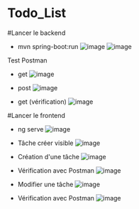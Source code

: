 # Todo_List

#Lancer le backend
- mvn spring-boot:run
![image](https://github.com/user-attachments/assets/b3c9f2d5-beb9-4310-8c04-108ef92f4088)
![image](https://github.com/user-attachments/assets/623b9a7d-b7b5-47be-9de3-ab674614ddec)

Test Postman
- get
![image](https://github.com/user-attachments/assets/8ef7e237-f5bc-4db5-b466-7f5159bb8b5c)

- post 
![image](https://github.com/user-attachments/assets/6c85641f-f2b5-44f1-8949-843059d19878)

- get (vérification)
![image](https://github.com/user-attachments/assets/8c1b7335-550c-406a-9502-6cfd92111207)



#Lancer le frontend
- ng serve
![image](https://github.com/user-attachments/assets/91ccff46-0f9d-4569-86a8-c7f4a8533256)

- Tâche créer visible 
![image](https://github.com/user-attachments/assets/7c1bb4bf-3fe9-4710-a3e6-954fced64361)

- Création d'une tâche
![image](https://github.com/user-attachments/assets/91e16267-3927-4110-a7ff-c79084f9ab9f)

- Vérification avec Postman
![image](https://github.com/user-attachments/assets/452af336-d253-4847-9534-9d940e102066)

- Modifier une tâche
![image](https://github.com/user-attachments/assets/f44f416b-f565-4228-a3e6-31b311ddc716)

- Vérification avec Postman
![image](https://github.com/user-attachments/assets/dff8c618-1d69-459c-85e8-bc47883a91f6)






